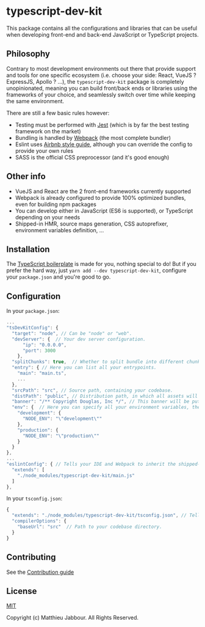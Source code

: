 # typescript-dev-kit

This package contains all the configurations and libraries that can be useful when developing
front-end and back-end JavaScript or TypeScript projects.

## Philosophy

Contrary to most development environments out there that provide support and tools for one specific
ecosystem (i.e. choose your side: React, VueJS ? ExpressJS, Apollo ? ...), the `typescript-dev-kit`
package is completely unopinionated, meaning you can build front/back ends or libraries using the
frameworks of your choice, and seamlessly switch over time while keeping the same environment.

There are still a few basic rules however:
- Testing must be performed with [Jest](https://jestjs.io/) (which is by far the best testing framework on the market)
- Bundling is handled by [Webpack](https://webpack.js.org/) (the most complete bundler)
- Eslint uses [Airbnb style guide](https://github.com/airbnb/javascript), although you can override the config to provide your own rules
- SASS is the official CSS preprocessor (and it's good enough)

## Other info
- VueJS and React are the 2 front-end frameworks currently supported
- Webpack is already configured to provide 100% optimized bundles, even for building npm packages
- You can develop either in JavaScript (ES6 is supported), or TypeScript depending on your needs
- Shipped-in HMR, source maps generation, CSS autoprefixer, environment variables definition, ...

## Installation

The [TypeScript boilerplate](https://github.com/openizr/typescript-boilerplate) is made for you, nothing special to do!
But if you prefer the hard way, just `yarn add --dev typescript-dev-kit`, configure your `package.json` and you're good to go.

## Configuration

In your `package.json`:

```javascript
...
"tsDevKitConfig": {
  "target": "node", // Can be "node" or "web".
  "devServer": {  // Your dev server configuration.
      "ip": "0.0.0.0",
      "port": 3000
    },
  "splitChunks": true,  // Whether to split bundle into different chunks (sometimes you don't want it).
  "entry": { // Here you can list all your entrypoints.
    "main": "main.ts",
    ...
  },
  "srcPath": "src", // Source path, containing your codebase.
  "distPath": "public", // Distribution path, in which all assets will be compiled.
  "banner": "/** Copyright Douglas, Inc */", // This banner will be put at the top of all your compiled assets.
  "env": {  // Here you can specify all your environment variables, they will be automatically replaced in the code at build time.
    "development": {
      "NODE_ENV": "\"development\""
    },
    "production": {
      "NODE_ENV": "\"production\""
    }
  }
},
...
"eslintConfig": { // Tells your IDE and Webpack to inherit the shipped-in Eslint config (you can also define your own rules).
  "extends": [
    "./node_modules/typescript-dev-kit/main.js"
  ]
},
```

In your `tsconfig.json`:

```javascript
{
  "extends": "./node_modules/typescript-dev-kit/tsconfig.json", // Tells your IDE and Webpack to inherit the shipped-in TypeScript config.
  "compilerOptions": {
    "baseUrl": "src"  // Path to your codebase directory.
  }
}
```

## Contributing

See the [Contribution guide](https://github.com/openizr/typescript-dev-kit/blob/master/CONTRIBUTING.md)

## License

[MIT](http://opensource.org/licenses/MIT)

Copyright (c) Matthieu Jabbour. All Rights Reserved.